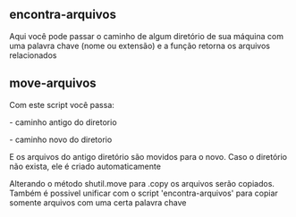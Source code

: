 <h2>encontra-arquivos</h2>

Aqui você pode passar o caminho de algum diretório de sua máquina
com uma palavra chave (nome ou extensão) e a função retorna os arquivos relacionados

<h2>move-arquivos</h2>
<p>Com este script você passa:</p>
<p>- caminho antigo do diretorio</p>
<p>- caminho novo do diretorio</p>
<p>E os arquivos do antigo diretório são movidos para o novo. Caso o diretório não exista, ele é criado automaticamente</p>
<p>Alterando o método shutil.move para .copy os arquivos serão copiados. Também é possivel unificar com o script 'encontra-arquivos' para copiar somente arquivos com uma certa palavra chave</p>
